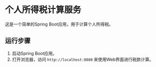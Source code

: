 # 个人所得税计算服务

这是一个简单的Spring Boot应用，用于计算个人所得税。

## 运行步骤

1. 启动Spring Boot应用。
2. 打开浏览器，访问 `http://localhost:8080` 来使用Web界面进行税款计算。